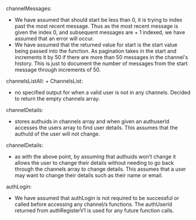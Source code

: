 channelMessages:
- We have assumed that should start be less than 0, it is trying to index past the most recent message. Thus as the most recent message is given the index 0, and subsequent messages are + 1 indexed, we have assumed that an error will occur.
- We have assumed that the returned value for start is the start value being passed into the function. As pagination takes in the start and increments it by 50 if there are more than 50 messages in the channel's history. This is just to document the number of messages from the start message through increments of 50.

channelsListAll: + ChannelsList:
- no specified output for when a valid user is not in any channels. Decided to return the empty channels array.

channelDetails:
- stores authuids in channels array and when given an authuserId accesses the users array to find user details. This assumes that the authuId of the user will not change.

channelDetails:
- as with the above point, by assuming that authuids won't change it allows the user to change their details without needing to go back through the channels array to change details. This assumes that a user may want to change their details such as their name or email.

authLogin:
- We have assumed that authLogin is not required to be successful or called before accessing any channel/s functions. The authUserId returned from authRegisterV1 is used for any future function calls.